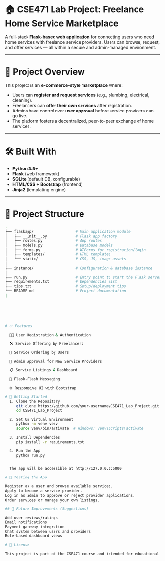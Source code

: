 # 🏠 CSE471 Lab Project: Freelance Home Service Marketplace

A full-stack **Flask-based web application** for connecting users who need home services with freelance service providers. Users can browse, request, and offer services — all within a secure and admin-managed environment.

---

# 🚀 Project Overview

This project is an **e-commerce-style marketplace** where:

- Users can **register and request services** (e.g., plumbing, electrical, cleaning).
- Freelancers can **offer their own services** after registration.
- Admins have control over **user approval** before service providers can go live.
- The platform fosters a decentralized, peer-to-peer exchange of home services.

---

# 🛠️ Built With

- **Python 3.8+**
- **Flask** (web framework)
- **SQLite** (default DB, configurable)
- **HTML/CSS + Bootstrap** (frontend)
- **Jinja2** (templating engine)

---

# 📂 Project Structure

```bash
.
├── flaskapp/                   # Main application module
│   ├── __init__.py             # Flask app factory
│   ├── routes.py               # App routes
│   ├── models.py               # Database models
│   ├── forms.py                # WTForms for registration/login
│   ├── templates/              # HTML templates
│   └── static/                 # CSS, JS, image assets
│
├── instance/                   # Configuration & database instance
│
├── run.py                      # Entry point to start the Flask server
├── requirements.txt            # Dependencies list
├── tips.txt                    # Setup/deployment tips
└── README.md                   # Project documentation
|






# ✅ Features

  🧑‍💼 User Registration & Authentication

  🛠️ Service Offering by Freelancers

  🛒 Service Ordering by Users

  🔐 Admin Approval for New Service Providers

  📋 Service Listings & Dashboard

  💬 Flask-Flash Messaging

  🌐 Responsive UI with Bootstrap

# 🔧 Getting Started
  1. Clone the Repository
     git clone https://github.com/your-username/CSE471_Lab_Project.git
     cd CSE471_Lab_Project

  2. Set Up Virtual Environment
     python -m venv venv
     source venv/bin/activate  # Windows: venv\Scripts\activate

  3. Install Dependencies
     pip install -r requirements.txt

  4. Run the App
     python run.py


  The app will be accessible at http://127.0.0.1:5000

# 🧪 Testing the App

Register as a user and browse available services.
Apply to become a service provider.
Log in as admin to approve or reject provider applications.
Order services or manage your own listings.

## 📌 Future Improvements (Suggestions)

Add user reviews/ratings
Email notifications
Payment gateway integration
Chat system between users and providers
Role-based dashboard views

# 📄 License

This project is part of the CSE471 course and intended for educational purposes.
